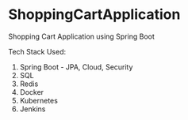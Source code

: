 # ShoppingCartApplication
Shopping Cart Application using Spring Boot

Tech Stack Used:
1. Spring Boot - JPA, Cloud, Security
2. SQL
3. Redis
4. Docker
5. Kubernetes
6. Jenkins
